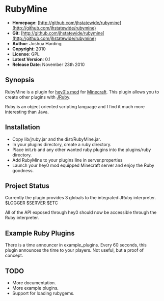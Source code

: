 RubyMine
====================================

* **Homepage**:     [http://github.com/jhstatewide/rubymine](http://github.com/jhstatewide/rubymine)
* **Git**:          [http://github.com/jhstatewide/rubymine](http://github.com/jhstatewide/rubymine)
* **Author**:       Joshua Harding
* **Copyright**:    2010
* **License**:      GPL
* **Latest Version**: 0.1
* **Release Date**: November 23th 2010

Synopsis
--------

RubyMine is a plugin for [hey0's mod](http://forum.hey0.net) for [Minecraft](http://minecraft.net).
This plugin allows you to create other plugins with [JRuby](http://jruby.org).

Ruby is an object oriented scripting language and I find it much more interesting than
Java.

Installation
------------
* Copy lib/jruby.jar and the dist/RubyMine.jar.
* In your plugins directory, create a ruby directory.
* Place init.rb and any other wanted ruby plugins into the plugins/ruby directory.
* Add RubyMine to your plugins line in server.properties
* Launch your hey0 mod equipped Minecraft server and enjoy the Ruby goodness.

Project Status
--------------
Currently the plugin provides 3 globals to the integrated JRuby interpreter.
$LOGGER
$SERVER
$ETC

All of the API exposed through hey0 should now be accessible through the Ruby
interpreter.

Example Ruby Plugins
--------------------
There is a time announcer in example_plugins.
Every 60 seconds, this plugin announces the time to your players.
Not useful, but a proof of concept.

TODO
----
* More documentation.
* More example plugins.
* Support for loading rubygems.
